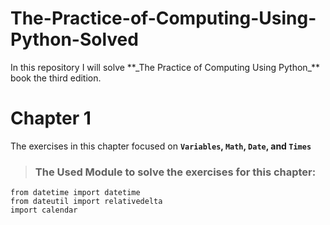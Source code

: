 <h1> The-Practice-of-Computing-Using-Python-Solved </h1>
In this repository I will solve  **_The Practice of Computing Using Python_** book the third edition.


# Chapter 1

The exercises in this chapter focused on <b> `Variables`, `Math`, `Date`, and `Times` </b>

>### The Used Module to solve the exercises for this chapter:
```
from datetime import datetime
from dateutil import relativedelta
import calendar
```



